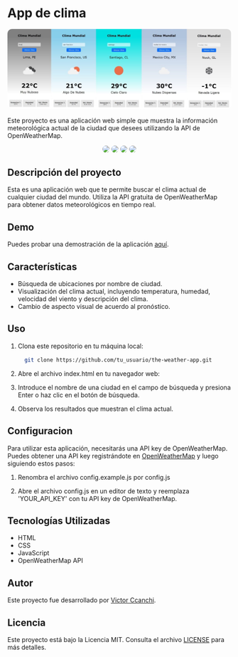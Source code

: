 # App de clima

<p align="center">
  <style>
    img {
      border-radius: 10px;
    }
  </style>
  <img src="./public/banner.jpg" alt="Descripción de la imagen">
</p>

Este proyecto es una aplicación web simple que muestra la información meteorológica actual de la ciudad que desees utilizando la API de OpenWeatherMap.

<p align="center">
  <img src="https://img.shields.io/badge/HTML-5-orange?style=flat&logo=html5">
  <img src="https://img.shields.io/badge/CSS-3-blue?style=flat&logo=css3">
  <img src="https://img.shields.io/badge/JavaScript-ES6-yellow?style=flat&logo=javascript">
  <img src="https://img.shields.io/badge/OpenWeather%20API-Current%20Weather%20Data-lightgrey?style=flat&logo=openweathermap">
</p>


## Descripción del proyecto

Esta es una aplicación web que te permite buscar el clima actual de cualquier ciudad del mundo. Utiliza la API gratuita de OpenWeatherMap para obtener datos meteorológicos en tiempo real.

## Demo

Puedes probar una demostración de la aplicación [aquí](URL_de_tu_demo).

## Características

- Búsqueda de ubicaciones por nombre de ciudad.
- Visualización del clima actual, incluyendo temperatura, humedad, velocidad del viento y descripción del clima.
- Cambio de aspecto visual de acuerdo al pronóstico.

## Uso

1. Clona este repositorio en tu máquina local:

   ```bash
     git clone https://github.com/tu_usuario/the-weather-app.git
   ```

2. Abre el archivo index.html en tu navegador web:

3. Introduce el nombre de una ciudad en el campo de búsqueda y presiona Enter o haz clic en el botón de búsqueda.

4. Observa los resultados que muestran el clima actual.

## Configuracion

Para utilizar esta aplicación, necesitarás una API key de OpenWeatherMap. Puedes obtener una API key registrándote en [OpenWeatherMap](https://openweathermap.org/)
y luego siguiendo estos pasos:

1. Renombra el archivo config.example.js por config.js

2. Abre el archivo config.js en un editor de texto y reemplaza 'YOUR_API_KEY' con tu API key de OpenWeatherMap.

## Tecnologías Utilizadas

- HTML
- CSS
- JavaScript
- OpenWeatherMap API

## Autor

Este proyecto fue desarrollado por [Victor Ccanchi](https://www.linkedin.com/in/victor-ccanchi/).

## Licencia

Este proyecto está bajo la Licencia MIT. Consulta el archivo [LICENSE](LICENSE) para más detalles.
